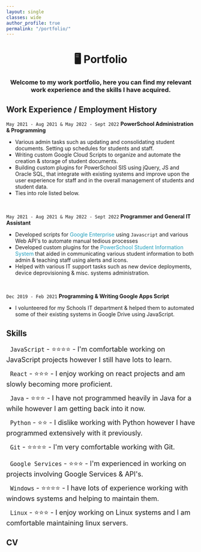```yaml
---
layout: single 
classes: wide
author_profile: true
permalink: "/portfolio/"
---
```


<h1><center>🖥  Portfolio</center></h1>

### <center> Welcome to my work portfolio, here you can find my relevant work experience and the skills I have acquired.</center>

## Work Experience / Employment History 

`May 2021 - Aug 2021 & May 2022 - Sept 2022`
**PowerSchool Administration & Programming**

* Various admin tasks such as updating and consolidating student documents. Setting up
schedules for students and staff.
* Writing custom Google Cloud Scripts to organize and automate the creation & storage of
student documents.
* Building custom plugins for PowerSchool SIS using jQuery, JS and Oracle SQL, that integrate
with existing systems and improve upon the user experience for staff and in the overall
management of students and student data.
* Ties into role listed below.

<br />

`May 2021 - Aug 2021 & May 2022 - Sept 2022`
 **Programmer and General IT Assistant**

* Developed scripts for <span style="color:#209EBC"><i class="fab fa-google"></i> Google Enterprise</span> using `Javascript` and various Web API's to automate manual tedious processes
* Developed custom plugins for the <span style="color:#209EBC">PowerSchool Student Information System</span> that aided in communicating various student information to both admin & teaching staff using alerts and icons.
* Helped with various IT support tasks such as new device deployments, device deprovisioning & misc. systems administration.

<br />

`Dec 2019 - Feb 2021` 
**Programming & Writing Google Apps Script**

* I volunteered for my Schools IT department & helped them to automated some of their existing systems in Google Drive using JavaScript.

## Skills


<i class="fab fa-js fa-2x" style="color:#FFB805; display: inline-block; vertical-align: middle;"></i> <span style="display: inline-block; vertical-align: middle; font-size: large;"> &nbsp; `JavaScript` - ️️⭐️⭐️️⭐️️⭐️ - I'm comfortable working on JavaScript projects however I still have lots to learn.</span> <br/>

<i class="fab fa-react fa-2x" style="color:#209EBC; display: inline-block; vertical-align: middle;"></i> <span style="display: inline-block; vertical-align: middle; font-size: large;"> &nbsp; `React` - ️️⭐️⭐️️⭐️️ - I enjoy working on react projects and am slowly becoming more proficient.</span> <br/>

<i class="fab fa-java fa-2x" style="color:#F0941B; display: inline-block; vertical-align: middle;"></i><span style="display: inline-block; vertical-align: middle; font-size: large;"> &nbsp; `Java` - ️️⭐️⭐️️⭐️️ - I have not programmed heavily in Java for a while however I am getting back into it now.</span> <br/>

<i class="fab fa-python fa-2x" style="color:#356A98; display: inline-block; vertical-align: middle;"></i><span style="display: inline-block; vertical-align: middle; font-size: large;"> &nbsp; `Python` - ️️⭐️⭐️️ - I dislike working with Python however I have programmed extensively with it previously.</span> <br/>

<i class="fab fa-git-alt fa-2x" style="color:#E94D31; display: inline-block; vertical-align: middle;"></i><span style="display: inline-block; vertical-align: middle; font-size: large;"> &nbsp; `Git` - ️️⭐️⭐️️⭐️️⭐️ - I'm very comfortable working with Git.</span> <br/>

<i class="fab fa-google fa-2x" style="color:#34A953; display: inline-block; vertical-align: middle;"></i><span style="display: inline-block; vertical-align: middle; font-size: large;"> &nbsp; `Google Services` - ️️⭐️⭐️️⭐️️ - I'm experienced in working on projects involving Google Services & API's.</span> <br/>

<i class="fab fa-windows fa-2x" style="color:#4286F4; display: inline-block; vertical-align: middle;"></i><span style="display: inline-block; vertical-align: middle; font-size: large;"> &nbsp; `Windows` - ️️⭐️⭐️️⭐⭐️️️ - I have lots of experience working with windows systems and helping to maintain them.</span> <br/>

<i class="fab fa-ubuntu fa-2x" style="color:#FB8501; display: inline-block; vertical-align: middle;"></i><span style="display: inline-block; vertical-align: middle; font-size: large;"> &nbsp; `Linux` - ️️⭐️⭐️️⭐️️ - I enjoy working on Linux systems and I am comfortable maintaining linux servers.</span> <br/>


## CV

<object data="../assets/files/cv.pdf" width="1000" height="1000" type='application/pdf'></object>
